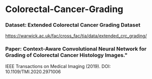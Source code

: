# Colorectal-Cancer-Grading

### Dataset: Extended Colorectal Cancer Grading Dataset
https://warwick.ac.uk/fac/cross_fac/tia/data/extended_crc_grading/

### Paper: Context-Aware Convolutional Neural Network for Grading of Colorectal Cancer Histology Images."
IEEE Transactions on Medical Imaging (2019). DOI: 10.1109/TMI.2020.2971006
